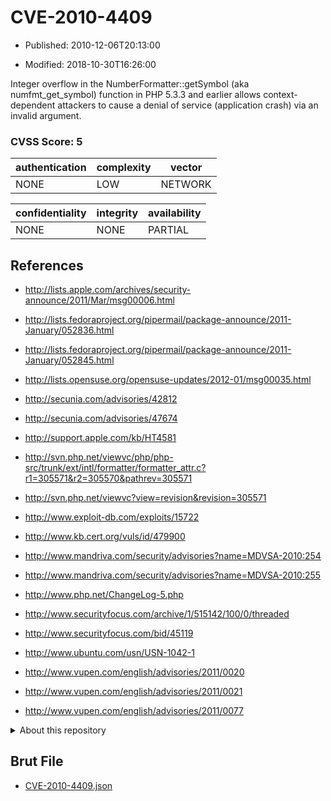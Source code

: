 # CVE-2010-4409

- Published: 2010-12-06T20:13:00

- Modified: 2018-10-30T16:26:00

Integer overflow in the NumberFormatter::getSymbol (aka numfmt_get_symbol) function in PHP 5.3.3 and earlier allows context-dependent attackers to cause a denial of service (application crash) via an invalid argument.

### CVSS Score: **5**

| authentication | complexity | vector |
| --- | --- | --- |
| NONE | LOW | NETWORK |

| confidentiality | integrity | availability |
| --- | --- | --- |
| NONE | NONE | PARTIAL |

## References

* http://lists.apple.com/archives/security-announce/2011/Mar/msg00006.html

* http://lists.fedoraproject.org/pipermail/package-announce/2011-January/052836.html

* http://lists.fedoraproject.org/pipermail/package-announce/2011-January/052845.html

* http://lists.opensuse.org/opensuse-updates/2012-01/msg00035.html

* http://secunia.com/advisories/42812

* http://secunia.com/advisories/47674

* http://support.apple.com/kb/HT4581

* http://svn.php.net/viewvc/php/php-src/trunk/ext/intl/formatter/formatter_attr.c?r1=305571&r2=305570&pathrev=305571

* http://svn.php.net/viewvc?view=revision&revision=305571

* http://www.exploit-db.com/exploits/15722

* http://www.kb.cert.org/vuls/id/479900

* http://www.mandriva.com/security/advisories?name=MDVSA-2010:254

* http://www.mandriva.com/security/advisories?name=MDVSA-2010:255

* http://www.php.net/ChangeLog-5.php

* http://www.securityfocus.com/archive/1/515142/100/0/threaded

* http://www.securityfocus.com/bid/45119

* http://www.ubuntu.com/usn/USN-1042-1

* http://www.vupen.com/english/advisories/2011/0020

* http://www.vupen.com/english/advisories/2011/0021

* http://www.vupen.com/english/advisories/2011/0077

<details>
<summary>About this repository</summary> 

  This repository is part of the project [Live Hack CVE](https://github.com/Live-Hack-CVE). Main website can be found [www.live-hack.org](https://www.live-hack.org) 
  
  Made by [Sn0wAlice](https://github.com/Sn0wAlice) for the people that care about security and need to have a feed of the latest CVEs. Hope you enjoy it, don't forget to star the repo and follow me on [Twitter](https://twitter.com/Sn0wAlice) and [Github](https://github.com/Sn0wAlice). And that is my [personnal website](https://www.alice-snow.me/)

  - [Home Page](https://github.com/Live-Hack-CVE)
  - [Framework](https://github.com/Live-Hack-CVE/cve-framework)
  - [CVE database](https://github.com/Live-Hack-CVE/full_database)
  - [Changelog](https://github.com/Live-Hack-CVE/Changelog)
</details>

## Brut File

* [CVE-2010-4409.json](https://raw.githubusercontent.com/Live-Hack-CVE/full_database/main/cves/2010/CVE-2010-4409.json)

